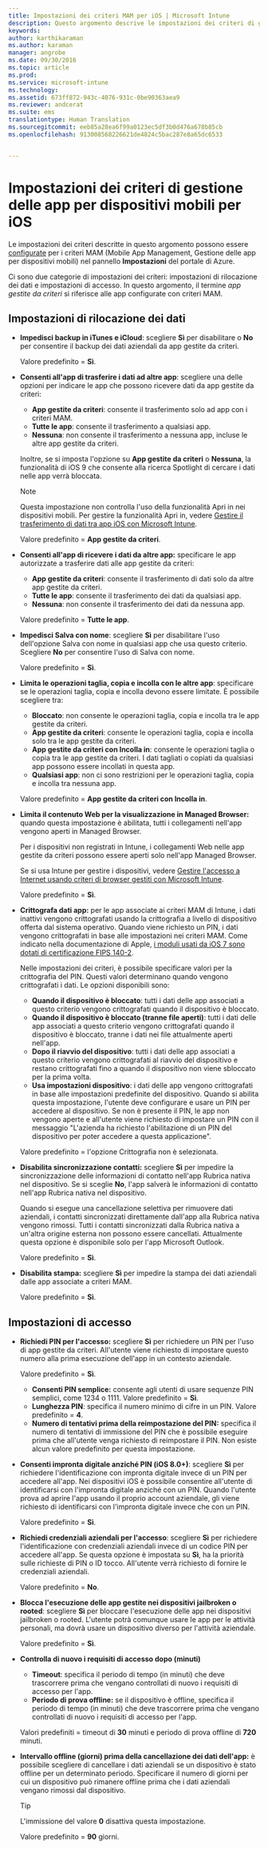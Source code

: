 ```yaml
---
title: Impostazioni dei criteri MAM per iOS | Microsoft Intune
description: Questo argomento descrive le impostazioni dei criteri di gestione delle app mobili per i dispositivi iOS.
keywords: 
author: karthikaraman
ms.author: karaman
manager: angrobe
ms.date: 09/30/2016
ms.topic: article
ms.prod: 
ms.service: microsoft-intune
ms.technology: 
ms.assetid: 673ff872-943c-4076-931c-0be90363aea9
ms.reviewer: andcerat
ms.suite: ems
translationtype: Human Translation
ms.sourcegitcommit: eeb85a28ea6f99a0123ec5df3b0d476a678b85cb
ms.openlocfilehash: 913008568226621de4824c5bac287e8a65dc6533


---
```


#  <a name="ios-mobile-app-management-policy-settings"></a>Impostazioni dei criteri di gestione delle app per dispositivi mobili per iOS
Le impostazioni dei criteri descritte in questo argomento possono essere [configurate](create-and-deploy-mobile-app-management-policies-with-microsoft-intune.md) per i criteri MAM (Mobile App Management, Gestione delle app per dispositivi mobili) nel pannello **Impostazioni** del portale di Azure.

Ci sono due categorie di impostazioni dei criteri: impostazioni di rilocazione dei dati e impostazioni di accesso. In questo argomento, il termine *app gestite da criteri* si riferisce alle app configurate con criteri MAM.

##  <a name="data-relocation-settings"></a>Impostazioni di rilocazione dei dati

- **Impedisci backup in iTunes e iCloud**: scegliere **Sì** per disabilitare o **No** per consentire il backup dei dati aziendali da app gestite da criteri.

  Valore predefinito = **Sì**.

- **Consenti all'app di trasferire i dati ad altre app**: scegliere una delle opzioni per indicare le app che possono ricevere dati da app gestite da criteri:
  - **App gestite da criteri**: consente il trasferimento solo ad app con i criteri MAM.
  - **Tutte le app**: consente il trasferimento a qualsiasi app.
  - **Nessuna**: non consente il trasferimento a nessuna app, incluse le altre app gestite da criteri.

  Inoltre, se si imposta l'opzione su **App gestite da criteri** o **Nessuna**, la funzionalità di iOS 9 che consente alla ricerca Spotlight di cercare i dati nelle app verrà bloccata.

  >[!NOTE]
  >Questa impostazione non controlla l'uso della funzionalità Apri in nei dispositivi mobili. Per gestire la funzionalità Apri in, vedere [Gestire il trasferimento di dati tra app iOS con Microsoft Intune](manage-data-transfer-between-ios-apps-with-microsoft-intune.md).

  Valore predefinito = **App gestite da criteri**.

- **Consenti all'app di ricevere i dati da altre app:** specificare le app autorizzate a trasferire dati alle app gestite da criteri:
  -  **App gestite da criteri**: consente il trasferimento di dati solo da altre app gestite da criteri.
  -  **Tutte le app**: consente il trasferimento dei dati da qualsiasi app.
  -  **Nessuna**: non consente il trasferimento dei dati da nessuna app.

  Valore predefinito = **Tutte le app**.

- **Impedisci Salva con nome**: scegliere **Sì** per disabilitare l'uso dell'opzione Salva con nome in qualsiasi app che usa questo criterio. Scegliere **No** per consentire l'uso di Salva con nome.

  Valore predefinito = **Sì**.

- **Limita le operazioni taglia, copia e incolla con le altre app**: specificare se le operazioni taglia, copia e incolla devono essere limitate. È possibile scegliere tra:
  -   **Bloccato**: non consente le operazioni taglia, copia e incolla tra le app gestite da criteri.
  -   **App gestite da criteri**: consente le operazioni taglia, copia e incolla solo tra le app gestite da criteri.
  -   **App gestite da criteri con Incolla in**: consente le operazioni taglia o copia tra le app gestite da criteri. I dati tagliati o copiati da qualsiasi app possono essere incollati in questa app.
  - **Qualsiasi app**: non ci sono restrizioni per le operazioni taglia, copia e incolla tra nessuna app.

  Valore predefinito = **App gestite da criteri con Incolla in**.

- **Limita il contenuto Web per la visualizzazione in Managed Browser:** quando questa impostazione è abilitata, tutti i collegamenti nell'app vengono aperti in Managed Browser.

  Per i dispositivi non registrati in Intune, i collegamenti Web nelle app gestite da criteri possono essere aperti solo nell'app Managed Browser.

  Se si usa Intune per gestire i dispositivi, vedere [Gestire l'accesso a Internet usando criteri di browser gestiti con Microsoft Intune](manage-internet-access-using-managed-browser-policies.md).

  Valore predefinito = **Sì**.

- **Crittografa dati app:** per le app associate ai criteri MAM di Intune, i dati inattivi vengono crittografati usando la crittografia a livello di dispositivo offerta dal sistema operativo. Quando viene richiesto un PIN, i dati vengono crittografati in base alle impostazioni nei criteri MAM. Come indicato nella documentazione di Apple, [i moduli usati da iOS 7 sono dotati di certificazione FIPS 140-2](http://support.apple.com/en-us/HT202739).

  Nelle impostazioni dei criteri, è possibile specificare valori per la crittografia del PIN. Questi valori determinano quando vengono crittografati i dati. Le opzioni disponibili sono:
  -   **Quando il dispositivo è bloccato**: tutti i dati delle app associati a questo criterio vengono crittografati quando il dispositivo è bloccato.
  -   **Quando il dispositivo è bloccato (tranne file aperti)**: tutti i dati delle app associati a questo criterio vengono crittografati quando il dispositivo è bloccato, tranne i dati nei file attualmente aperti nell'app.
  -   **Dopo il riavvio del dispositivo**: tutti i dati delle app associati a questo criterio vengono crittografati al riavvio del dispositivo e restano crittografati fino a quando il dispositivo non viene sbloccato per la prima volta.
  -   **Usa impostazioni dispositivo**: i dati delle app vengono crittografati in base alle impostazioni predefinite del dispositivo.
  Quando si abilita questa impostazione, l'utente deve configurare e usare un PIN per accedere al dispositivo.  Se non è presente il PIN, le app non vengono aperte e all'utente viene richiesto di impostare un PIN con il messaggio "L'azienda ha richiesto l'abilitazione di un PIN del dispositivo per poter accedere a questa applicazione".

  Valore predefinito = l'opzione Crittografia non è selezionata.
- **Disabilita sincronizzazione contatti:** scegliere **Sì** per impedire la sincronizzazione delle informazioni di contatto nell'app Rubrica nativa nel dispositivo. Se si sceglie **No**, l'app salverà le informazioni di contatto nell'app Rubrica nativa nel dispositivo.

  Quando si esegue una cancellazione selettiva per rimuovere dati aziendali, i contatti sincronizzati direttamente dall'app alla Rubrica nativa vengono rimossi. Tutti i contatti sincronizzati dalla Rubrica nativa a un'altra origine esterna non possono essere cancellati. Attualmente questa opzione è disponibile solo per l'app Microsoft Outlook.

  Valore predefinito = **Sì**.

- **Disabilita stampa:** scegliere **Sì** per impedire la stampa dei dati aziendali dalle app associate a criteri MAM.

    Valore predefinito = **Sì**.

##  <a name="access-settings"></a>Impostazioni di accesso

- **Richiedi PIN per l'accesso:** scegliere **Sì** per richiedere un PIN per l'uso di app gestite da criteri. All'utente viene richiesto di impostare questo numero alla prima esecuzione dell'app in un contesto aziendale.

  Valore predefinito = **Sì**.
    -  **Consenti PIN semplice:** consente agli utenti di usare sequenze PIN semplici, come 1234 o 1111. Valore predefinito = **Sì**.
    - **Lunghezza PIN**: specifica il numero minimo di cifre in un PIN. Valore predefinito = **4**.
    - **Numero di tentativi prima della reimpostazione del PIN:** specifica il numero di tentativi di immissione del PIN che è possibile eseguire prima che all'utente venga richiesto di reimpostare il PIN. Non esiste alcun valore predefinito per questa impostazione.

- **Consenti impronta digitale anziché PIN (iOS 8.0+)**: scegliere **Sì** per richiedere l'identificazione con impronta digitale invece di un PIN per accedere all'app.
Nei dispositivi iOS è possibile consentire all'utente di identificarsi con l'impronta digitale anziché con un PIN. Quando l'utente prova ad aprire l'app usando il proprio account aziendale, gli viene richiesto di identificarsi con l'impronta digitale invece che con un PIN.

  Valore predefinito = **Sì**.
- **Richiedi credenziali aziendali per l'accesso**: scegliere **Sì** per richiedere l'identificazione con credenziali aziendali invece di un codice PIN per accedere all'app. Se questa opzione è impostata su **Sì**, ha la priorità sulle richieste di PIN o ID tocco. All'utente verrà richiesto di fornire le credenziali aziendali.

  Valore predefinito = **No**.
- **Blocca l'esecuzione delle app gestite nei dispositivi jailbroken o rooted**: scegliere **Sì** per bloccare l'esecuzione delle app nei dispositivi jailbroken o rooted. L'utente potrà comunque usare le app per le attività personali, ma dovrà usare un dispositivo diverso per l'attività aziendale.

  Valore predefinito = **Sì**.
- **Controlla di nuovo i requisiti di accesso dopo (minuti)**
  -   **Timeout**: specifica il periodo di tempo (in minuti) che deve trascorrere prima che vengano controllati di nuovo i requisiti di accesso per l'app.
  -   **Periodo di prova offline:** se il dispositivo è offline, specifica il periodo di tempo (in minuti) che deve trascorrere prima che vengano controllati di nuovo i requisiti di accesso per l'app.

  Valori predefiniti = timeout di **30** minuti e periodo di prova offline di **720** minuti.
- **Intervallo offline (giorni) prima della cancellazione dei dati dell'app:** è possibile scegliere di cancellare i dati aziendali se un dispositivo è stato offline per un determinato periodo. Specificare il numero di giorni per cui un dispositivo può rimanere offline prima che i dati aziendali vengano rimossi dal dispositivo.

  >[!TIP]
  >L'immissione del valore **0** disattiva questa impostazione.

  Valore predefinito = **90** giorni.



<!--HONumber=Oct16_HO5-->


